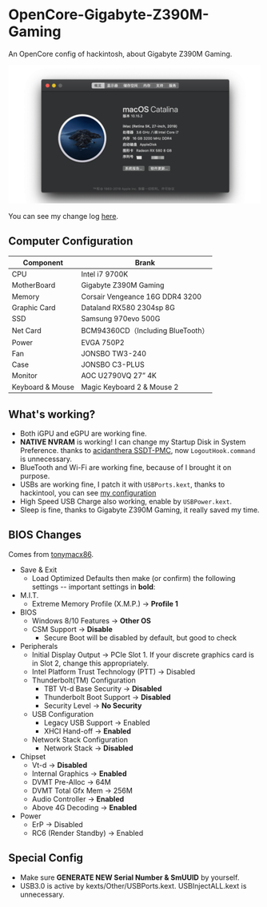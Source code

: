 # OpenCore-Gigabyte-Z390M-Gaming
An OpenCore config of hackintosh, about Gigabyte Z390M Gaming.


![info](./screenshot/info.png)


You can see my change log [here](./doc/changelog.md).
## Computer Configuration
Component | Brank
-|-
CPU | Intel i7 9700K
MotherBoard | Gigabyte Z390M Gaming
Memory | Corsair Vengeance 16G DDR4 3200
Graphic Card | Dataland RX580 2304sp 8G
SSD | Samsung 970evo 500G
Net Card | BCM94360CD（Including BlueTooth）
Power | EVGA 750P2
Fan | JONSBO TW3-240
Case | JONSBO C3-PLUS
Monitor | AOC U2790VQ 27” 4K
Keyboard & Mouse | Magic Keyboard 2 & Mouse 2

## What's working?
- Both iGPU and eGPU are working fine.
- **NATIVE NVRAM** is working! I can change my Startup Disk in System Preference. thanks to [acidanthera SSDT-PMC](https://github.com/acidanthera/OpenCorePkg/blob/master/Docs/AcpiSamples/SSDT-PMC.dsl), now `LogoutHook.command` is unnecessary.
- BlueTooth and Wi-Fi are working fine, because of I brought it on purpose.
- USBs are working fine, I patch it with `USBPorts.kext`, thanks to hackintool, you can see [my configuration](./doc/USB.md)
- High Speed USB Charge also working, enable by `USBPower.kext`.
- Sleep is fine, thanks to Gigabyte Z390M Gaming, it really saved my time.

## BIOS Changes
Comes from [tonymacx86](https://www.tonymacx86.com/threads/success-jbarnettes-build-gigabyte-z390-m-gaming-i9-9900k-sapphire-rx-vega-64-8gb-32gb-ram-macos-10-14-3-w-usb3-working.273381/).

- Save & Exit
    - Load Optimized Defaults then make (or confirm) the following settings -- important settings in **bold**:
- M.I.T.
    - Extreme Memory Profile (X.M.P.) → **Profile 1**
- BIOS
    - Windows 8/10 Features → **Other OS**
    - CSM Support → **Disable**
        - Secure Boot will be disabled by default, but good to check
- Peripherals
    - Initial Display Output → PCIe Slot 1. If your discrete graphics card is in Slot 2, change this appropriately.
    - Intel Platform Trust Technology (PTT) → Disabled
    - Thunderbolt(TM) Configuration
        - TBT Vt-d Base Security → **Disabled**
        - Thunderbolt Boot Support → **Disabled**
        - Security Level → **No Security**
    - USB Configuration
        - Legacy USB Support → Enabled
        - XHCI Hand-off → **Enabled**
    - Network Stack Configuration
        - Network Stack → **Disabled**
- Chipset
    - Vt-d → **Disabled**
    - Internal Graphics → **Enabled**
    - DVMT Pre-Alloc → 64M
    - DVMT Total Gfx Mem → 256M
    - Audio Controller → **Enabled**
    - Above 4G Decoding → **Enabled**
- Power
    - ErP → Disabled
    - RC6 (Render Standby) → Enabled

## Special Config
- Make sure **GENERATE NEW Serial Number & SmUUID** by yourself.
- USB3.0 is active by kexts/Other/USBPorts.kext. USBInjectALL.kext is unnecessary.
